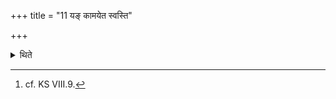 +++
title = "11 यङ् कामयेत स्वस्ति"

+++

<details><summary>थिते</summary>

11. He should look at him about whom he desires that he should return safely, with these verses (when he is going on journey). He indeed returns safely-this is a ritual not conected with the sacrifice.[^1]  


[^1]: cf. KS VIII.9.
</details>
